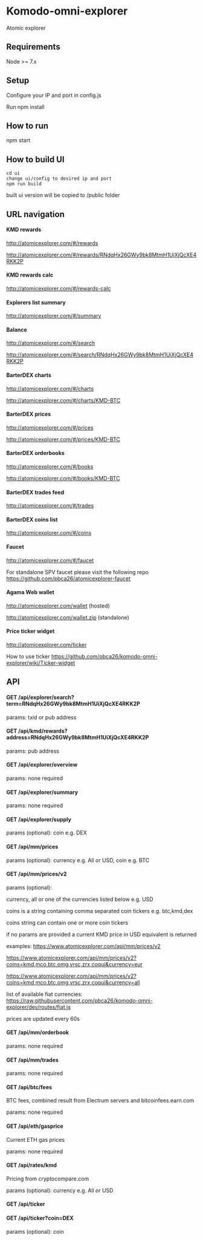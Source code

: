 # Komodo-omni-explorer

Atomic explorer

## Requirements

Node >= 7.x

## Setup

Configure your IP and port in config.js

Run npm install

## How to run

npm start

## How to build UI

```
cd ui
change ui/config to desired ip and port
npm run build
```

built ui version will be copied to /public folder

## URL navigation

#### KMD rewards
http://atomicexplorer.com/#/rewards

http://atomicexplorer.com/#/rewards/RNdqHx26GWy9bk8MtmH1UiXjQcXE4RKK2P

#### KMD rewards calc
http://atomicexplorer.com/#/rewards-calc

#### Explorers list summary
http://atomicexplorer.com/#/summary

#### Balance
http://atomicexplorer.com/#/search

http://atomicexplorer.com/#/search/RNdqHx26GWy9bk8MtmH1UiXjQcXE4RKK2P

#### BarterDEX charts
http://atomicexplorer.com/#/charts

http://atomicexplorer.com/#/charts/KMD-BTC

#### BarterDEX prices
http://atomicexplorer.com/#/prices

http://atomicexplorer.com/#/prices/KMD-BTC

#### BarterDEX orderbooks
http://atomicexplorer.com/#/books

http://atomicexplorer.com/#/books/KMD-BTC

#### BarterDEX trades feed
http://atomicexplorer.com/#/trades

#### BarterDEX coins list
http://atomicexplorer.com/#/coins

#### Faucet
http://atomicexplorer.com/#/faucet

For standalone SPV faucet please visit the following repo https://github.com/pbca26/atomicexplorer-faucet

#### Agama Web wallet
http://atomicexplorer.com/wallet (hosted)

http://atomicexplorer.com/wallet.zip (standalone)

#### Price ticker widget
http://atomicexplorer.com/ticker

How to use ticker https://github.com/pbca26/komodo-omni-explorer/wiki/Ticker-widget

## API
#### GET /api/explorer/search?term=RNdqHx26GWy9bk8MtmH1UiXjQcXE4RKK2P

params: txid or pub address

#### GET /api/kmd/rewards?address=RNdqHx26GWy9bk8MtmH1UiXjQcXE4RKK2P

params: pub address

#### GET /api/explorer/overview

params: none required

#### GET /api/explorer/summary

params: none required

#### GET /api/explorer/supply

params (optional): coin e.g. DEX

#### GET /api/mm/prices

params (optional): currency e.g. All or USD, coin e.g. BTC

#### GET /api/mm/prices/v2

params (optional):

currency, all or one of the currencies listed below e.g. USD

coins is a string containing comma separated coin tickers e.g. btc,kmd,dex

coins string can contain one or more coin tickers

if no params are provided a current KMD price in USD equivalent is returned

examples:
https://www.atomicexplorer.com/api/mm/prices/v2

https://www.atomicexplorer.com/api/mm/prices/v2?coins=kmd,mco,btc,omg,vrsc,zrx,coqui&currency=eur

https://www.atomicexplorer.com/api/mm/prices/v2?coins=kmd,mco,btc,omg,vrsc,zrx,coqui&currency=all

list of available fiat currencies:
https://raw.githubusercontent.com/pbca26/komodo-omni-explorer/dev/routes/fiat.js

prices are updated every 60s

#### GET /api/mm/orderbook

params: none required

#### GET /api/mm/trades

params: none required

#### GET /api/btc/fees

BTC fees, combined result from Electrum servers and bitcoinfees.earn.com

params: none required

#### GET /api/eth/gasprice

Current ETH gas prices

params: none required

#### GET /api/rates/kmd

Pricing from cryptocompare.com

params (optional): currency e.g. All or USD

#### GET /api/ticker
#### GET /api/ticker?coin=DEX

params (optional): coin
